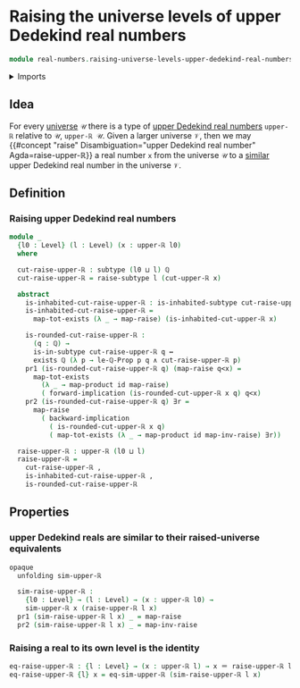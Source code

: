 # Raising the universe levels of upper Dedekind real numbers

```agda
module real-numbers.raising-universe-levels-upper-dedekind-real-numbers where
```

<details><summary>Imports</summary>

```agda
open import elementary-number-theory.rational-numbers
open import elementary-number-theory.strict-inequality-rational-numbers

open import foundation.cartesian-product-types
open import foundation.conjunction
open import foundation.dependent-pair-types
open import foundation.disjunction
open import foundation.existential-quantification
open import foundation.function-types
open import foundation.functoriality-cartesian-product-types
open import foundation.identity-types
open import foundation.inhabited-subtypes
open import foundation.logical-equivalences
open import foundation.negation
open import foundation.raising-universe-levels
open import foundation.subtypes
open import foundation.universe-levels

open import logic.functoriality-existential-quantification

open import real-numbers.similarity-upper-dedekind-real-numbers
open import real-numbers.upper-dedekind-real-numbers
```

</details>

## Idea

For every [universe](foundation.universe-levels.md) `𝒰` there is a type of
[upper Dedekind real numbers](real-numbers.upper-dedekind-real-numbers.md)
`upper-ℝ` relative to `𝒰`, `upper-ℝ 𝒰`. Given a larger universe `𝒱`, then we may
{{#concept "raise" Disambiguation="upper Dedekind real number" Agda=raise-upper-ℝ}}
a real number `x` from the universe `𝒰` to a
[similar](real-numbers.similarity-upper-dedekind-real-numbers.md) upper Dedekind
real number in the universe `𝒱`.

## Definition

### Raising upper Dedekind real numbers

```agda
module _
  {l0 : Level} (l : Level) (x : upper-ℝ l0)
  where

  cut-raise-upper-ℝ : subtype (l0 ⊔ l) ℚ
  cut-raise-upper-ℝ = raise-subtype l (cut-upper-ℝ x)

  abstract
    is-inhabited-cut-raise-upper-ℝ : is-inhabited-subtype cut-raise-upper-ℝ
    is-inhabited-cut-raise-upper-ℝ =
      map-tot-exists (λ _ → map-raise) (is-inhabited-cut-upper-ℝ x)

    is-rounded-cut-raise-upper-ℝ :
      (q : ℚ) →
      is-in-subtype cut-raise-upper-ℝ q ↔
      exists ℚ (λ p → le-ℚ-Prop p q ∧ cut-raise-upper-ℝ p)
    pr1 (is-rounded-cut-raise-upper-ℝ q) (map-raise q<x) =
      map-tot-exists
        (λ _ → map-product id map-raise)
        ( forward-implication (is-rounded-cut-upper-ℝ x q) q<x)
    pr2 (is-rounded-cut-raise-upper-ℝ q) ∃r =
      map-raise
        ( backward-implication
          ( is-rounded-cut-upper-ℝ x q)
          ( map-tot-exists (λ _ → map-product id map-inv-raise) ∃r))

  raise-upper-ℝ : upper-ℝ (l0 ⊔ l)
  raise-upper-ℝ =
    cut-raise-upper-ℝ ,
    is-inhabited-cut-raise-upper-ℝ ,
    is-rounded-cut-raise-upper-ℝ
```

## Properties

### upper Dedekind reals are similar to their raised-universe equivalents

```agda
opaque
  unfolding sim-upper-ℝ

  sim-raise-upper-ℝ :
    {l0 : Level} → (l : Level) → (x : upper-ℝ l0) →
    sim-upper-ℝ x (raise-upper-ℝ l x)
  pr1 (sim-raise-upper-ℝ l x) _ = map-raise
  pr2 (sim-raise-upper-ℝ l x) _ = map-inv-raise
```

### Raising a real to its own level is the identity

```agda
eq-raise-upper-ℝ : {l : Level} → (x : upper-ℝ l) → x ＝ raise-upper-ℝ l x
eq-raise-upper-ℝ {l} x = eq-sim-upper-ℝ (sim-raise-upper-ℝ l x)
```
